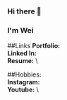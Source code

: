### Hi there 👋
### I'm Wei

##Links
**Portfolio:** \
**Linked In:** \
**Resume:** \

##Hobbies:\
**Instagram:**\
**Youtube:** \
